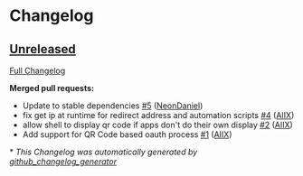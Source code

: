 # Changelog

## [Unreleased](https://github.com/OpenVoiceOS/ovos-PHAL-plugin-oauth/tree/HEAD)

[Full Changelog](https://github.com/OpenVoiceOS/ovos-PHAL-plugin-oauth/compare/909368bbdbe049811989c04a04ababd40deb2034...HEAD)

**Merged pull requests:**

- Update to stable dependencies [\#5](https://github.com/OpenVoiceOS/ovos-PHAL-plugin-oauth/pull/5) ([NeonDaniel](https://github.com/NeonDaniel))
- fix get ip at runtime for redirect address and automation scripts [\#4](https://github.com/OpenVoiceOS/ovos-PHAL-plugin-oauth/pull/4) ([AIIX](https://github.com/AIIX))
- allow shell to display qr code if apps don't do their own display [\#2](https://github.com/OpenVoiceOS/ovos-PHAL-plugin-oauth/pull/2) ([AIIX](https://github.com/AIIX))
- Add support for QR Code based oauth process [\#1](https://github.com/OpenVoiceOS/ovos-PHAL-plugin-oauth/pull/1) ([AIIX](https://github.com/AIIX))



\* *This Changelog was automatically generated by [github_changelog_generator](https://github.com/github-changelog-generator/github-changelog-generator)*
